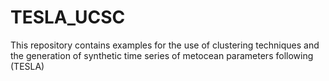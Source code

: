 # TESLA_UCSC

This repository contains examples for the use of clustering techniques and the generation of synthetic time series of metocean parameters following (TESLA) <br>
